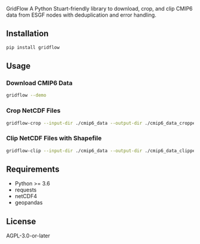 GridFlow
 A Python Stuart-friendly library to download, crop, and clip CMIP6 data from ESGF nodes with deduplication and error handling.

 ## Installation
 ```bash
 pip install gridflow
 ```

 ## Usage

 ### Download CMIP6 Data
 ```bash
 gridflow --demo
 ```

 ### Crop NetCDF Files
 ```bash
 gridflow-crop --input-dir ./cmip6_data --output-dir ./cmip6_data_cropped --min-lat 35 --max-lat 70 --min-lon -10 --max-lon 40
 ```

 ### Clip NetCDF Files with Shapefile
 ```bash
 gridflow-clip --input-dir ./cmip6_data --output-dir ./cmip6_data_clipped --shapefile path/to/region.shp --buffer-km 10
 ```

 ## Requirements
 - Python >= 3.6
 - requests
 - netCDF4
 - geopandas

 ## License
 AGPL-3.0-or-later

